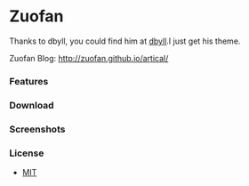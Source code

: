 Zuofan
=====
Thanks to dbyll, you could find him at [dbyll](http://dbtek.github.io/dbyll/).I just get his theme.

Zuofan Blog: http://zuofan.github.io/artical/

### Features
<!--
- Responsive layout.
- Supports tags and categories.
- Social profile and bio of author.
- Bootstrap based.
- Glyphicon and Font-Awesome Icons.
- Pagination.
- Syntax highlighting with pygments.
- Disqus comments.
-->

### Download
<!--
* [Download dbyll](https://github.com/dbtek/dbyll/archive/master.zip)
-->
### Screenshots

<!-- ![dbyll-screenshot](	assets/media/dbyll-ss.png) -->

### License
- [MIT](http://opensource.org/licenses/MIT)
